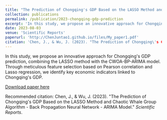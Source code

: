```yaml
---
title: "The Prediction of Chongqing's GDP Based on the LASSO Method and Chaotic Whale Group Algorithm - Back Propagation Neural Network - ARIMA Model"
collection: publications
permalink: /publication/2023-chongqing-gdp-prediction
excerpt: 'In this study, we propose an innovative approach for Chongqing's GDP prediction, combining the LASSO method with the CWOA-BP-ARIMA model.'
date: 2023-08-03
venue: 'Scientific Reports'
paperurl: 'http://ChenJuntao1.github.io/files/My_paper1.pdf'
citation: 'Chen, J., & Wu, J. (2023). "The Prediction of Chongqing\'s GDP Based on the LASSO Method and Chaotic Whale Group Algorithm - Back Propagation Neural Network - ARIMA Model." <i>Scientific Reports</i>.'
---
```

In this study, we propose an innovative approach for Chongqing's GDP prediction, combining the LASSO method with the CWOA-BP-ARIMA model. Through meticulous feature selection based on Pearson correlation and Lasso regression, we identify key economic indicators linked to Chongqing's GDP.

[Download paper here](http://ChenJuntao1.github.io/files/My_paper1.pdf)

Recommended citation: Chen, J., & Wu, J. (2023). "The Prediction of Chongqing's GDP Based on the LASSO Method and Chaotic Whale Group Algorithm - Back Propagation Neural Network - ARIMA Model." <i>Scientific Reports</i>.
